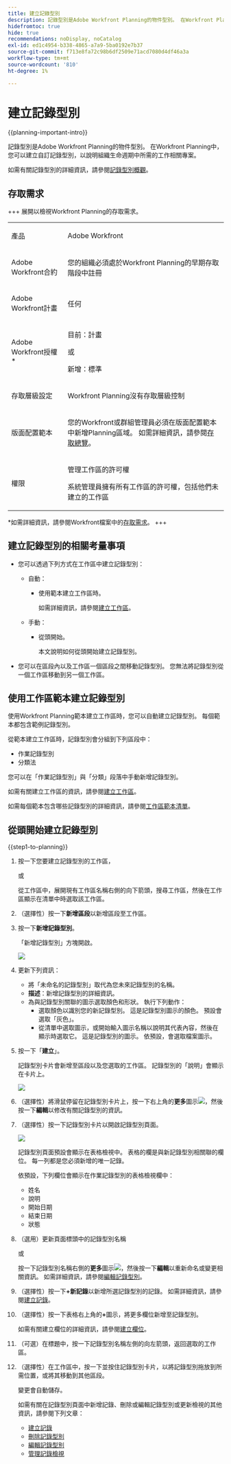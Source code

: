 ```yaml
---
title: 建立記錄型別
description: 記錄型別是Adobe Workfront Planning的物件型別。 在Workfront Planning中，您可以建立自訂記錄型別，以說明組織生命週期中所需的工作專案。
hidefromtoc: true
hide: true
recommendations: noDisplay, noCatalog
exl-id: ed1c4954-b338-4865-a7a9-5ba0192e7b37
source-git-commit: f713e8fa72c98b6df2509e71acd7080d4df46a3a
workflow-type: tm+mt
source-wordcount: '810'
ht-degree: 1%

---
```


<!--update the metadata with real information when making this available in TOC and in the left nav-->
<!--this is linked to the UI in an empty workspace screen-->

# 建立記錄型別

{{planning-important-intro}}

記錄型別是Adobe Workfront Planning的物件型別。 在Workfront Planning中，您可以建立自訂記錄型別，以說明組織生命週期中所需的工作相關專案。

如需有關記錄型別的詳細資訊，請參閱[記錄型別概觀](/help/quicksilver/planning/architecture/overview-of-record-types.md)。

## 存取需求

+++ 展開以檢視Workfront Planning的存取需求。

<table style="table-layout:auto">
 <col>
 </col>
 <col>
 </col>
 <tbody>
    <tr>
<tr>
<td>
   <p> 產品</p> </td>
   <td> Adobe Workfront
   </td>
  </tr>  
 <td role="rowheader"><p>Adobe Workfront合約</p></td>
   <td>
<p>您的組織必須處於Workfront Planning的早期存取階段中註冊 </p>
   </td>
  </tr>
  <tr>
   <td role="rowheader"><p>Adobe Workfront計畫</p></td>
   <td>
<p>任何</p>
   </td>
  </tr>
  <tr>
   <td role="rowheader"><p>Adobe Workfront授權*</p></td>
   <td>
   <p>目前：計畫</p>
   或
   <p>新增：標準 </p> 
  </td>
  </tr>

<tr>
   <td role="rowheader"><p>存取層級設定</p></td>
   <td> <p>Workfront Planning沒有存取層級控制</p>  
</td>
  </tr>
<tr>
   <td role="rowheader"><p>版面配置範本</p></td>
   <td> <p>您的Workfront或群組管理員必須在版面配置範本中新增Planning區域。 如需詳細資訊，請參閱<a href="/help/quicksilver/planning/access/access-overview.md">存取總覽</a>。 </p>  
</td>
  </tr>
<tr>
   <td role="rowheader"><p>權限</p></td>
   <td> <p>管理工作區</a>的許可權 </p>  
   <p>系統管理員擁有所有工作區的許可權，包括他們未建立的工作區
</td>
  </tr>
 </tbody>
</table>

*如需詳細資訊，請參閱Workfront檔案中的[存取需求](/help/quicksilver/administration-and-setup/add-users/access-levels-and-object-permissions/access-level-requirements-in-documentation.md)。
+++

<!--Maybe enable this at GA - but Planning is not supposed to have Access controls in the Workfront Access Level: 
>[!NOTE]
>
>If you don't have access, ask your Workfront administrator if they set additional restrictions in your access level. For information on how a Workfront administrator can change your access level, see [Create or modify custom access levels](/help/quicksilver/administration-and-setup/add-users/configure-and-grant-access/create-modify-access-levels.md). -->

<!-- Notes to add for the table: for the "Workfront plans" row: the above is only for closed beta; when going to GA - activate the following plans:    
<p>Current plan: Prime and Ultimate</p>
<p>Legacy plan: Enterprise</p>-->

<!-- Notes for the table: for the "Workfront access" row: <p>For more information, see <a href="../../administration-and-setup/add-users/access-levels-and-object-permissions/wf-licenses.md" class="MCXref xref">Adobe Workfront licenses overview</a>.</p>-->

## 建立記錄型別的相關考量事項

* 您可以透過下列方式在工作區中建立記錄型別：

   * 自動：
      * 使用範本建立工作區時。

        如需詳細資訊，請參閱[建立工作區](/help/quicksilver/planning/architecture/create-workspaces.md)。

     <!--* When you import them using an Excel or CSV file. 

            >[!IMPORTANT]
            >
            >This functionality has been temporarily removed since March 21, 2024. It will be enabled at a later date.-->

     <!--this should not ne known anymore: * When you add objects from another application to a linked record field of a record. This creates a read-only record type in Workfront Planning which is connected to object types from the original application. 
        For information about connecting record types with object types from another application, see [Connect record types](/help/quicksilver/planning/architecture/connect-record-types.md).
        For information about connecting objects with records, see [Connect records](/help/quicksilver/planning/records/connect-records.md). -->
   * 手動：

      * 從頭開始。

        本文說明如何從頭開始建立記錄型別。

* 您可以在區段內以及工作區一個區段之間移動記錄型別。 您無法將記錄型別從一個工作區移動到另一個工作區。

## 使用工作區範本建立記錄型別

使用Workfront Planning範本建立工作區時，您可以自動建立記錄型別。 每個範本都包含範例記錄型別。

從範本建立工作區時，記錄型別會分組到下列區段中：

* 作業記錄型別
* 分類法

您可以在「作業記錄型別」與「分類」段落中手動新增記錄型別。

如需有關建立工作區的資訊，請參閱[建立工作區](/help/quicksilver/planning/architecture/create-workspaces.md)。

如需每個範本包含哪些記錄型別的詳細資訊，請參閱[工作區範本清單](/help/quicksilver/planning/architecture/workspace-templates.md)。

## 從頭開始建立記錄型別

{{step1-to-planning}}

1. 按一下您要建立記錄型別的工作區，

   或

   從工作區中，展開現有工作區名稱右側的向下箭頭，搜尋工作區，然後在工作區顯示在清單中時選取該工作區。
1. （選擇性）按一下&#x200B;**新增區段**&#x200B;以新增區段至工作區。
1. 按一下&#x200B;**新增記錄型別**。

   「新增記錄型別」方塊開啟。
   <!--1. (Conditional) When creating record types by importing an Excel or CSV file is enabled, click **From scratch**. Otherwise, the **Add record type** box opens. -->

   ![](assets/add-record-type-box-with-appearance-options.png)

1. 更新下列資訊：

   * 將「未命名的記錄型別」取代為您未來記錄型別的名稱。<!--did they bring back the field label here and did they rename it to "Name"-->
   * **描述**：新增記錄型別的詳細資訊。
   * 為與記錄型別關聯的圖示選取顏色和形狀。 執行下列動作：
      * 選取顏色以識別您的新記錄型別。 這是記錄型別圖示的顏色。 預設會選取「灰色」。
      * 從清單中選取圖示，或開始輸入圖示名稱以說明其代表內容，然後在顯示時選取它。 這是記錄型別的圖示。 依預設，會選取檔案圖示。

1. 按一下「**建立**」。

   記錄型別卡片會新增至區段以及您選取的工作區。
記錄型別的「說明」會顯示在卡片上。

   ![](assets/record-type-card-with-description.png)

1. （選擇性）將滑鼠停留在記錄型別卡片上，按一下右上角的&#x200B;**更多**&#x200B;圖示![](assets/more-menu.png)，然後按一下&#x200B;**編輯**&#x200B;以修改有關記錄型別的資訊。
1. （選擇性）按一下記錄型別卡片以開啟記錄型別頁面。

   ![](assets/operational-record-type-blank.png)

   記錄型別頁面預設會顯示在表格檢視中。 表格的欄是與新記錄型別相關聯的欄位。 每一列都是您必須新增的唯一記錄。

   <!--TIP: If you import a record type from an Excel or CSV file, records are also imported.-->

   依預設，下列欄位會顯示在作業記錄型別的表格檢視欄中：

   * 姓名
   * 說明
   * 開始日期
   * 結束日期
   * 狀態

1. （選用）更新頁面標頭中的記錄型別名稱

   或

   按一下記錄型別名稱右側的&#x200B;**更多**&#x200B;圖示![](assets/more-menu.png)，然後按一下&#x200B;**編輯**&#x200B;以重新命名或變更相關資訊。 如需詳細資訊，請參閱[編輯記錄型別](/help/quicksilver/planning/architecture/edit-record-types.md)。

1. （選擇性）按一下&#x200B;**+新記錄**&#x200B;以新增所選記錄型別的記錄。 如需詳細資訊，請參閱[建立記錄](/help/quicksilver/planning/records/create-records.md)。
1. （選擇性）按一下表格右上角的&#x200B;**+**&#x200B;圖示，將更多欄位新增至記錄型別。

   如需有關建立欄位的詳細資訊，請參閱[建立欄位](/help/quicksilver/planning/fields/create-fields.md)。

1. （可選）在標題中，按一下記錄型別名稱左側的向左箭頭，返回選取的工作區。

1. （選擇性）在工作區中，按一下並按住記錄型別卡片，以將記錄型別拖放到所需位置，或將其移動到其他區段。

   變更會自動儲存。

   如需有關在記錄型別頁面中新增記錄、刪除或編輯記錄型別或更新檢視的其他資訊，請參閱下列文章：

   * [建立記錄](/help/quicksilver/planning/records/create-records.md)
   * [刪除記錄型別](/help/quicksilver/planning/architecture/delete-record-types.md)
   * [編輯記錄型別](/help/quicksilver/planning/architecture/edit-record-types.md)
   * [管理記錄檢視](/help/quicksilver/planning/views/manage-record-views.md)

<!--
## Create record types by importing an Excel or CSV file

>[!IMPORTANT]
>
>This functionality has been temporarily removed since March 21, 2024. It will be enabled at a later date.

Consider the following when importing record types using an Excel or CSV file: 

* Each sheet of the Excel file becomes a record type. 
* The columns of each sheet become the fields associated with each record type. 
* Fields are unique for their respective record types. 
* Each row in each sheet becomes a unique record associated with its respective record type. 
* Each sheet of the Excel file should not exceed the following: 
    * 50,000 rows
    * 500 columns
* The Excel file should not be larger than 5MB.
* Empty sheets are not supported. 

To import record types using an Excel file: 

{{step1-to-planning}}

1. Click the workspace where you want to create record types, 

    Or

    From a workspace, expand the downward-pointing arrow to the right of an existing workspace name, search for a workspace, then select it when it displays in the list.
1. Click **Add record type**. 
1. Click **Excel/CSV**.
1. Drag and drop an Excel or CSV file previously saved on your computer, or click **Select a CSV or Excel file** to browse for one. 
1. Click **Review your data**.
    
    The Preview and edit box displays with the following information: 

    * The names of the sheets or of the future record types display in the left panel. Workfront Planning selects an icon and a color for each new record type by default.
    * The first sheet or record type is selected and the names of the fields associated with it display as the column headers. The type of each field is selected by default. 
    * Each row represents a new record. Only the first 10 records display in the Preview and edit box. 

    ![](assets/preview-and-edit-box.png)

1. (Optional) Click the name of each sheet in the left panel to review the information it contains. 

    >[!NOTE]
    >
    >    Sheets that are empty are not supported and are dimmed. 


1. (Optional) Click the **Select sheets to import** drop-down menu and deselect the sheets that you don't want to import. 

    ![](assets/select-sheets-to-import-drop-down-with-unselected.png)

    Sheets you deselected display with a gray background. 

1. Click **Import** when you are ready to import your file. 

    The following information imports in to Workfront Planning:

    * New record types
    * New fields associated with each record type
    * New records associated with each record type

    You can start managing fields and records on the record types pages. 
    
    Everyone with access to Workfront Planning can now view and edit the imported record types and their information.-->

